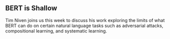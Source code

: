 ## BERT is Shallow

 Tim Niven joins us this week to discuss his work exploring the limits of what BERT can do on certain natural language tasks such as adversarial attacks, compositional learning, and systematic learning.
